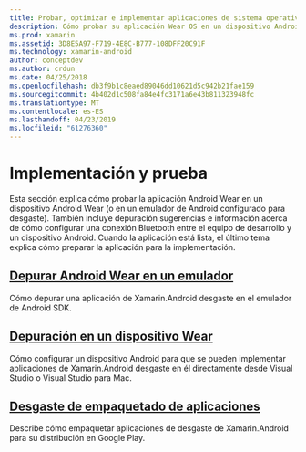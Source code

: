 ```yaml
---
title: Probar, optimizar e implementar aplicaciones de sistema operativo de Wear
description: Cómo probar su aplicación Wear OS en un dispositivo Android (o el emulador) y prepararlo para la implementación.
ms.prod: xamarin
ms.assetid: 3D8E5A97-F719-4E8C-B777-108DFF20C91F
ms.technology: xamarin-android
author: conceptdev
ms.author: crdun
ms.date: 04/25/2018
ms.openlocfilehash: db3f9b1c8eaed89046dd10621d5c942b21fae159
ms.sourcegitcommit: 4b402d1c508fa84e4fc3171a6e43b811323948fc
ms.translationtype: MT
ms.contentlocale: es-ES
ms.lasthandoff: 04/23/2019
ms.locfileid: "61276360"
---
```

# <a name="deployment-and-testing"></a>Implementación y prueba

Esta sección explica cómo probar la aplicación Android Wear en un dispositivo Android Wear (o en un emulador de Android configurado para desgaste). También incluye depuración sugerencias e información acerca de cómo configurar una conexión Bluetooth entre el equipo de desarrollo y un dispositivo Android.
Cuando la aplicación está lista, el último tema explica cómo preparar la aplicación para la implementación.

## <a name="debug-android-wear-on-an-emulatorandroidweardeploy-testdebug-on-emulatormd"></a>[Depurar Android Wear en un emulador](~/android/wear/deploy-test/debug-on-emulator.md)

Cómo depurar una aplicación de Xamarin.Android desgaste en el emulador de Android SDK.

## <a name="debug-on-a-wear-deviceandroidweardeploy-testdebug-on-devicemd"></a>[Depuración en un dispositivo Wear](~/android/wear/deploy-test/debug-on-device.md)

Cómo configurar un dispositivo Android para que se pueden implementar aplicaciones de Xamarin.Android desgaste en él directamente desde Visual Studio o Visual Studio para Mac.

##  <a name="packaging-wear-appsandroidweardeploy-testpackagingmd"></a>[Desgaste de empaquetado de aplicaciones](~/android/wear/deploy-test/packaging.md)

Describe cómo empaquetar aplicaciones de desgaste de Xamarin.Android para su distribución en Google Play.

